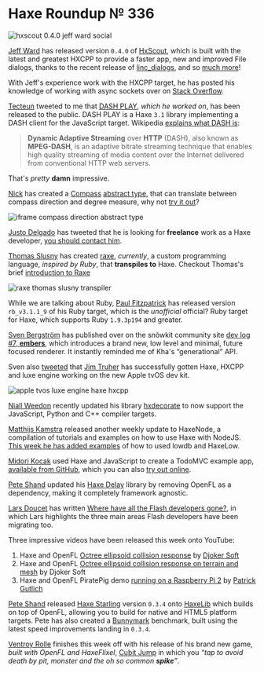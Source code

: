 [_template]: ../templates/roundup.html
[date]: / "2015-09-19 16:04:00"
[modified]: / "2015-09-20 15:18:00"
[published]: / "2015-09-20 15:18:00"
[“”]: a ""
# Haxe Roundup № 336

![hxscout 0.4.0 jeff ward social](/img/336/hxscout0.4.0.png "HxScout version 0.4.0 is live!")

[Jeff Ward][tw1] has released version `0.4.0` of [HxScout][l1], which is built with
the latest and greatest HXCPP to provide a faster app, new and improved File
dialogs, thanks to the recent release of [linc_dialogs][l2], and so 
[much more][l3]!

With Jeff's experience work with the HXCPP target, he has posted his knowledge of
working with async sockets over on [Stack Overflow][l4].

[Tecteun][tw2] tweeted to me that [DASH PLAY][l5], _which he worked on_, has been
released to the public. DASH PLAY is a Haxe `3.1` library implementing a DASH
client for the JavaScript target. Wikipedia [explains what DASH is][l6]:
	
> **Dynamic Adaptive Streaming** over **HTTP** (DASH), also known as **MPEG-DASH**, 
is an adaptive bitrate streaming technique that enables high quality streaming
of media content over the Internet delivered from conventional HTTP web servers.

That's _pretty_ **damn** impressive.

[Nick][tw3] has created a [Compass][l8] [abstract type][l7], that can translate
between compass direction and degree measure, why not [try it out][l9]?

![iframe compass direction abstract type](http://try.thx-lib.org/embed/846e4)

[Justo Delgado][tw14] has tweeted that he is looking for **freelance** work
as a Haxe developer, [you should contact him][l27].
	
[Thomas Slusny][tw4] has created [raxe][l10], _currently_, a custom programming
language, _inspired by Ruby_, that **transpiles to** Haxe. Checkout Thomas's 
brief [introduction to Raxe][l11]

![raxe thomas slusny transpiler](/img/336/raxe.png "Example of Raxe, an alternative syntax for Haxe.")

While we are talking about Ruby, [Paul Fitzpatrick][gh1] has released version
`rb_v3.1.1_9` of his Ruby target, which is the _unofficial_ official? Ruby 
target for Haxe, which supports Ruby `1.9.3p194` and greater.

[Sven Bergström][tw5] has published over on the snõwkit community site
[dev log #7, **embers**][l12], which introduces a brand new, low level and minimal,
future focused renderer. It instantly reminded me of Kha's “generational” API.

Sven also [tweeted][l13] that [Jim Truher][tw6] has successfully gotten Haxe, HXCPP
and luxe engine working on the new Apple tvOS dev kit.

![apple tvos luxe engine haxe hxcpp](/img/336/haxe_apple_tvos.jpg "Haxe & luxe engine running on Apple tvOS developers kit.")

[Niall Weedon][tw7] recently updated his library [hxdecorate][l14] to now support 
the JavaScript, Python and C++ compiler targets.

[Matthijs Kamstra][tw8] released another weekly update to HaxeNode, a
compilation of tutorials and examples on how to use Haxe with NodeJS. [This week
he has added examples][l15] of how to used lowdb and HaxeLow.

[Midori Kocak][tw14] used Haxe and JavaScript to create a TodoMVC example app, 
[available from GitHub][l16], which you can also [try out online][l17]. 

[Pete Shand][tw12] updated his [Haxe Delay][l18] library by removing OpenFL
as a dependency, making it completely framework agnostic.

[Lars Doucet][tw9] has written [Where have all the Flash developers gone?][l19],
in which Lars highlights the three main areas Flash developers have been 
migrating too. 

Three impressive videos have been released this week onto YouTube:
	
1. Haxe and OpenFL [Octree ellipsoid collision response][l20] by [Djoker Soft][tw10]
2. Haxe and OpenFL [Octree ellipsoid collision response on terrain and mesh][l21] by Djoker Soft
3. Haxe and OpenFL PiratePig demo [running on a Raspberry Pi 2][l22] by [Patrick Gutlich][tw11]

[Pete Shand][tw12] released [Haxe Starling][l23] version `0.3.4` onto [HaxeLib][l24]
which builds on top of OpenFL, allowing you to build for native and HTML5 
platform targets. Pete has also created a [Bunnymark][l25] benchmark, built using
the latest speed improvements landing in `0.3.4`.

[Ventroy Rolle][tw13] finishes this week off with his release of his brand new 
game, _built with OpenFL and HaxeFlixel_, [Cubit Jump][l26] in which you 
_“tap to avoid death by pit, monster and the oh so common **spike**”_.

[gh1]: https://github.com/paulfitz "@paulfitz"

[tw15]: https://twitter.com/midorikocak "@midorikocak"
[tw14]: https://twitter.com/jdbaudi "@jdbaudi"
[tw13]: https://twitter.com/TroyGotCode "@TroyGotCode"
[tw12]: https://twitter.com/peteshand "@peteshand"
[tw11]: https://twitter.com/gepatto "@gepatto"
[tw10]: https://twitter.com/djokersoft "@djokersoft"
[tw9]: https://twitter.com/larsiusprime "@larsiusprime"
[tw8]: https://twitter.com/MatthijsKamstra "@MatthijsKamstra"
[tw7]: https://twitter.com/niall_weedon "@niall_weedon"
[tw6]: https://twitter.com/jtruher "@jtruher"
[tw5]: https://twitter.com/___discovery "@___discovery"
[tw4]: https://twitter.com/_deathbeam "@_deathbeam"
[tw3]: https://twitter.com/MSGhero16 "@MSGhero16"
[tw2]: https://twitter.com/tecteun "@tecteun"
[tw1]: https://twitter.com/Jeff__Ward "@Jeff__Ward"

[l27]: http://portfolio.mrcdk.com/#contact "Contact Justo Delgado"
[l26]: https://play.google.com/store/apps/details?id=com.bigvgames.game.CubitJump "Cubit Jump on the Google Play Store"
[l25]: http://peteshand.net/downloads/haxe-starling-bunnymark/html5/ "Haxe Starling Bunnymark Benchmark by Pete Shand"
[l24]: http://lib.haxe.org/p/starling/ "Haxe Starling on HaxeLib"
[l23]: http://blog.peteshand.net/starling-for-haxe/ "Starling for Haxe by Pete Shand"
[l22]: https://www.youtube.com/watch?v=1HMr4egGwZI "Haxe and OpenFL running PiratePig on a Raspberry Pi 2 on YouTube"
[l21]: https://www.youtube.com/watch?v=qMcDUzdd9jM "Haxe and OpenFL Octree ellipsoid collision response on Terrain and Mesh on YouTube"
[l20]: https://www.youtube.com/watch?v=64GnofNlD0Q "Haxe and Open Octree ellipsoid collision response on YouTube"
[l19]: http://gamasutra.com/blogs/LarsDoucet/20150915/252693/Where_have_all_the_Flash_developers_gone.php "Where have all the Flash developers gone?"
[l18]: http://blog.peteshand.net/haxe-delay/ "Haxe Delay by Pete Shand"
[l17]: http://mtkocak.github.io/haxe-todomvc/#/active "Haxe TodoMVC live example"
[l16]: https://github.com/mtkocak/haxe-todomvc "Haxe TodoMVC on GitHub"
[l15]: http://matthijskamstra.github.io/haxenode/04haxelow/example.html "How to use HaxeLow with NodeJS"
[l14]: https://github.com/nweedon/hxdecorate "HxDecorate on GitHub"
[l13]: https://twitter.com/snowkitorg/status/645416697546063872 "Haxe supports Apple tvOS"
[l12]: http://snowkit.org/2015/09/14/snowkit-dev-log-7-embers/ "Snowkit dev log #7, Embers"
[l11]: https://nondev.io/New-language/ "Raxe, an alternative language for Haxe"
[l10]: https://github.com/nondev/raxe "Raxe on GitHub"
[l9]: http://try.thx-lib.org/#846e4 "Try out the Compass abstract type on try.thx-lib.org"
[l8]: https://gist.github.com/MSGhero/0fc158f28cb62fd4f7c7 "Compass Abstract Type for Haxe"
[l7]: http://haxe.org/manual/types-abstract.html "What is an Abstract Type? Haxe.org"
[l6]: https://en.wikipedia.org/wiki/Dynamic_Adaptive_Streaming_over_HTTP "DASH on Wikipedia"
[l5]: http://dashplay.nl/case/dash-play "DASH PLAY"
[l4]: http://stackoverflow.com/questions/32590684/how-to-handle-socket-with-haxe-cpp "How to handle sockets with Haxe CPP on Stack Overflow"
[l3]: http://hxscout.com/guide.html "HxScout Documentation"
[l2]: https://github.com/snowkit/linc_dialogs "Linc Dialogs on GitHub"
[l1]: https://www.patreon.com/hxscout?ty=h "Support HxScout on Patreon"
